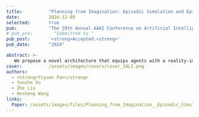 ```yaml
---
title:          "Planning from Imagination: Episodic Simulation and Episodic Memory for Vision-and-Language Navigation"
date:           2024-12-09
selected:       true
pub:            "The 39th Annual AAAI Conference on Artificial Intelligence (AAAI).<br>"
# pub_pre:        "Submitted to "
pub_post:       '<strong>Accepted.<strong>'
pub_date:       "2024"

abstract: >-
   We propose a novel architecture that equips agents with a reality-imagination hybrid memory system. This system enables agents to maintain and expand their memory through both imaginative mechanisms and navigation actions. Additionally, we design tailored pre-training tasks to develop advanced imaginative capabilities.
cover:          /assets/images/covers/cover_SALI.png
authors:
  - <strong>Yiyuan Pan</strong>
  - Yunzhe Xu
  - Zhe Liu
  - Hesheng Wang
links:
  Paper: /assets/images/files/Planning_from_Imagination__Episodic_Simulation_and_Episodic_Memory_for_Vision_and_Language_Navigation.pdf
---
```

